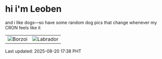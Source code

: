 # hi i'm Leoben

and i like dogs—so have some random dog pics that change whenever my CRON feels like it

|  |  |
|--------|----------|
| ![Borzoi](https://random-dog-vercel.vercel.app/api/random-borzoi?v=1755682707) | ![Labrador](https://random-dog-vercel.vercel.app/api/random-labrador?v=1755682707) |

Last updated: 2025-08-20 17:38 PHT
